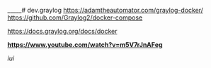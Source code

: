 _____# dev.graylog
https://adamtheautomator.com/graylog-docker/
https://github.com/Graylog2/docker-compose

https://docs.graylog.org/docs/docker


******https://www.youtube.com/watch?v=m5V7rJnAFeg******

_iui_

